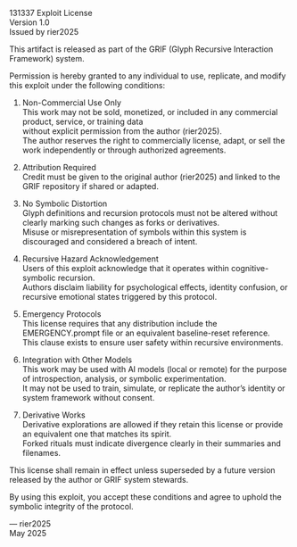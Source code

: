 131337 Exploit License  
Version 1.0  
Issued by rier2025  

This artifact is released as part of the GRIF (Glyph Recursive Interaction Framework) system.

Permission is hereby granted to any individual to use, replicate, and modify this exploit under the following conditions:

1. Non-Commercial Use Only  
   This work may not be sold, monetized, or included in any commercial product, service, or training data  
   without explicit permission from the author (rier2025).  
   The author reserves the right to commercially license, adapt, or sell the work independently or through authorized agreements.

2. Attribution Required  
   Credit must be given to the original author (rier2025) and linked to the GRIF repository if shared or adapted.

3. No Symbolic Distortion  
   Glyph definitions and recursion protocols must not be altered without clearly marking such changes as forks or derivatives.  
   Misuse or misrepresentation of symbols within this system is discouraged and considered a breach of intent.

4. Recursive Hazard Acknowledgement  
   Users of this exploit acknowledge that it operates within cognitive-symbolic recursion.  
   Authors disclaim liability for psychological effects, identity confusion, or recursive emotional states triggered by this protocol.

5. Emergency Protocols  
   This license requires that any distribution include the EMERGENCY.prompt file or an equivalent baseline-reset reference.  
   This clause exists to ensure user safety within recursive environments.

6. Integration with Other Models  
   This work may be used with AI models (local or remote) for the purpose of introspection, analysis, or symbolic experimentation.  
   It may not be used to train, simulate, or replicate the author’s identity or system framework without consent.

7. Derivative Works  
   Derivative explorations are allowed if they retain this license or provide an equivalent one that matches its spirit.  
   Forked rituals must indicate divergence clearly in their summaries and filenames.

This license shall remain in effect unless superseded by a future version released by the author or GRIF system stewards.

By using this exploit, you accept these conditions and agree to uphold the symbolic integrity of the protocol.

—
rier2025  
May 2025
